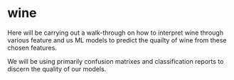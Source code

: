 # wine


Here will be carrying out a walk-through on how to interpret wine through various feature and us ML models to predict the quailty of wine from these chosen features.

We will be using primarily confusion matrixes and classification reports to discern the quality of our models.